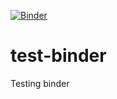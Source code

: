 [![Binder](https://mybinder.org/badge_logo.svg)](https://mybinder.org/v2/gh/zawadzkim/test-binder/main?labpath=test-binder.ipynb)
# test-binder
Testing binder
